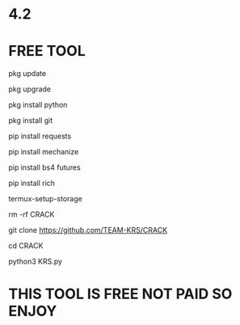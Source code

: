 # 4.2
# 

# FREE TOOL

pkg update

pkg upgrade

pkg install python

pkg install git

pip install requests

pip install mechanize

pip install bs4 futures

pip install rich 

termux-setup-storage

rm -rf CRACK

git clone https://github.com/TEAM-KRS/CRACK

cd CRACK

python3 KRS.py


# THIS TOOL IS FREE NOT PAID SO ENJOY 
